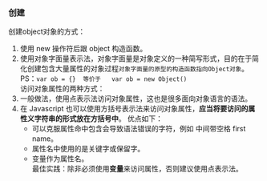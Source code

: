 ### 创建  
创建object对象的方式：  
1. 使用 new 操作符后跟 object 构造函数。
2. 使用对象字面量表示法，对象字面量是对象定义的一种简写形式，目的在于简化创建包含大量属性的对象过程`对象字面量的原型的构造函数指向Object对象`。  
PS：`var ob = {}  等价于   var ob = new Object()`  
访问对象属性的两种方式：  
1. 一般做法，使用点表示法访问对象属性，这也是很多面向对象语言的语法。  
2. 在 Javascript 也可以使用方括号表示法来访问对象属性，**应当将要访问的属性义字符串的形式放在方括号中**。 优点如下：  
    - 可以克服属性命中包含会导致语法错误的字符，例如 中间带空格 first name。  
    - 属性名中使用的是关键字或保留字。  
    - 变量作为属性名。  
      最佳实践：除非必须使用**变量**来访问属性，否则建议使用点表示法。  


